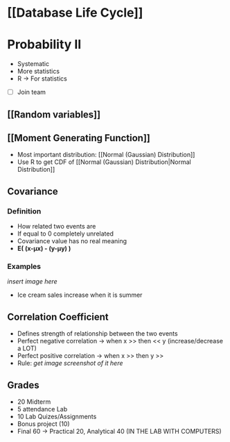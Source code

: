 # [[Database Life Cycle]]
# Probability II 
- Systematic
- More statistics
- R -> For statistics
- [ ] Join team
## [[Random variables]]
## [[Moment Generating Function]]
- Most important distribution: [[Normal (Gaussian) Distribution]]
- Use R to get CDF of [[Normal (Gaussian) Distribution|Normal Distribution]]
## Covariance
### Definition
 - How related two events are
 - If equal to 0 completely unrelated
 - Covariance value has no real meaning
 - **E( (x-µx) - (y-µy) )**
### Examples
 *insert image here*
- Ice cream sales increase when it is summer

## Correlation Coefficient
- Defines strength of relationship between the two events
- Perfect negative correlation -> when x >> then << y (increase/decrease a LOT)
- Perfect positive correlation -> when x >> then y >>
- Rule: *get image screenshot of it here*

## Grades
- 20 Midterm
- 5 attendance Lab
- 10 Lab Quizes/Assignments
- Bonus project (10)
- Final 60 -> Practical 20, Analytical 40 (IN THE LAB WITH COMPUTERS)

